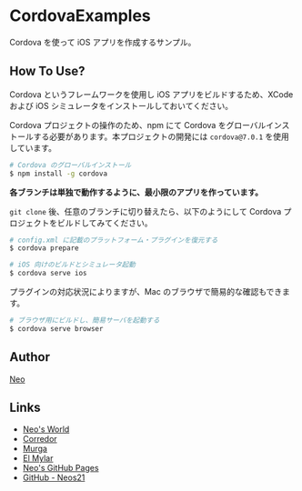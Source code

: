 # CordovaExamples

Cordova を使って iOS アプリを作成するサンプル。


## How To Use?

Cordova というフレームワークを使用し iOS アプリをビルドするため、XCode および iOS シミュレータをインストールしておいてください。

Cordova プロジェクトの操作のため、npm にて Cordova をグローバルインストールする必要があります。本プロジェクトの開発には `cordova@7.0.1` を使用しています。

```sh
# Cordova のグローバルインストール
$ npm install -g cordova
```

__各ブランチは単独で動作するように、最小限のアプリを作っています。__

`git clone` 後、任意のブランチに切り替えたら、以下のようにして Cordova プロジェクトをビルドしてみてください。

```sh
# config.xml に記載のプラットフォーム・プラグインを復元する
$ cordova prepare

# iOS 向けのビルドとシミュレータ起動
$ cordova serve ios
```

プラグインの対応状況によりますが、Mac のブラウザで簡易的な確認もできます。

```sh
# ブラウザ用にビルドし、簡易サーバを起動する
$ cordova serve browser
```


## Author

[Neo](http://neo.s21.xrea.com/)


## Links

- [Neo's World](http://neo.s21.xrea.com/)
- [Corredor](https://neos21.hatenablog.com/)
- [Murga](https://neos21.hatenablog.jp/)
- [El Mylar](https://neos21.hateblo.jp/)
- [Neo's GitHub Pages](https://neos21.github.io/)
- [GitHub - Neos21](https://github.com/Neos21/)
